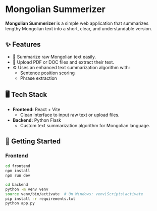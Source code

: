 # Mongolian Summerizer

**Mongolian Summerizer** is a simple web application that summarizes lengthy Mongolian text into a short, clear, and understandable version.

## ✨ Features

- 📝 Summarize raw Mongolian text easily.
- 📄 Upload PDF or DOC files and extract their text.
- ⚙️ Uses an enhanced text summarization algorithm with:
  - Sentence position scoring
  - Phrase extraction

## 🖥️ Tech Stack

- **Frontend:** React + Vite  
  - Clean interface to input raw text or upload files.
- **Backend:** Python Flask  
  - Custom text summarization algorithm for Mongolian language.

## 🚀 Getting Started

### Frontend

```bash
cd frontend
npm install
npm run dev

cd backend
python -m venv venv
source venv/bin/activate  # On Windows: venv\Scripts\activate
pip install -r requirements.txt
python app.py
